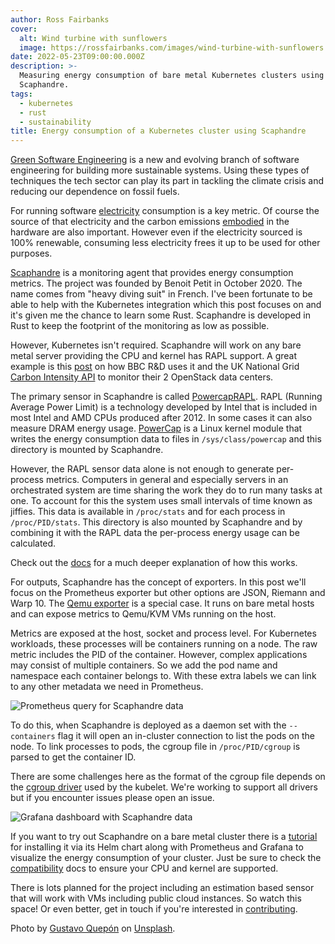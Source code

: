 ```yaml
---
author: Ross Fairbanks
cover:
  alt: Wind turbine with sunflowers
  image: https://rossfairbanks.com/images/wind-turbine-with-sunflowers.jpeg
date: 2022-05-23T09:00:00.000Z
description: >-
  Measuring energy consumption of bare metal Kubernetes clusters using
  Scaphandre.
tags:
  - kubernetes
  - rust
  - sustainability
title: Energy consumption of a Kubernetes cluster using Scaphandre
---
```


[Green Software Engineering](https://greensoftware.foundation/articles/what-is-green-software) is a new and evolving branch of software engineering for building more sustainable systems. Using these types of techniques the tech sector can play its part in tackling the climate crisis and reducing our dependence on fossil fuels.

For running software [electricity](https://principles.green/principles/electricity/) consumption is a key metric. Of course the source of that electricity and the carbon emissions [embodied](https://principles.green/principles/embodied-carbon/) in the hardware are also important. However even if the electricity sourced is 100% renewable, consuming less electricity frees it up to be used for other purposes.

[Scaphandre](https://github.com/hubblo-org/scaphandre) is a monitoring agent that provides energy consumption metrics. The project was founded by Benoit Petit in October 2020. The name comes from "heavy diving suit" in French. I've been fortunate to be able to help with the Kubernetes integration which this post focuses on and it's given me the chance to learn some Rust. Scaphandre is developed in Rust to keep the footprint of the monitoring as low as possible.

However, Kubernetes isn't required. Scaphandre will work on any bare metal server providing the CPU and kernel has RAPL support. A great example is this [post](https://superuser.openstack.org/articles/environmental-reporting-dashboards-for-openstack-from-bbc-rd/) on how BBC R&D uses it and the UK National Grid [Carbon Intensity API](https://carbonintensity.org.uk/) to monitor their 2 OpenStack data centers.

The primary sensor in Scaphandre is called [PowercapRAPL](https://hubblo-org.github.io/scaphandre-documentation/references/sensor-powercap_rapl.html). RAPL (Running Average Power Limit) is a technology developed by Intel that is included in most Intel and AMD CPUs produced after 2012. In some cases it can also measure DRAM energy usage. [PowerCap](https://www.kernel.org/doc/html/latest/power/powercap/powercap.html) is a Linux kernel module that writes the energy consumption data to files in `/sys/class/powercap` and this directory is mounted by Scaphandre.

However, the RAPL sensor data alone is not enough to generate per-process metrics. Computers in general and especially servers in an orchestrated system are time sharing the work they do to run many tasks at one. To account for this the system uses small intervals of time known as jiffies. This data is available in `/proc/stats` and for each process in `/proc/PID/stats`. This directory is also mounted by Scaphandre and by combining it with the RAPL data the per-process energy usage can be calculated.

Check out the [docs](https://hubblo-org.github.io/scaphandre-documentation/explanations/how-scaph-computes-per-process-power-consumption.html) for a much deeper explanation of how this works.

For outputs, Scaphandre has the concept of exporters. In this post we'll focus on the Prometheus exporter but other options are JSON, Riemann and Warp 10. The [Qemu exporter](https://hubblo-org.github.io/scaphandre-documentation/references/exporter-qemu.html) is a special case. It runs on bare metal hosts and can expose metrics to Qemu/KVM VMs running on the host.

Metrics are exposed at the host, socket and process level. For Kubernetes workloads, these processes will be containers running on a node. The raw metric includes the PID of the container. However, complex applications may consist of multiple containers. So we add the pod name and namespace each container belongs to. With these extra labels we can link to any other metadata we need in Prometheus.

![Prometheus query for Scaphandre data](/images/scaphandre-promql.png)

To do this, when Scaphandre is deployed as a daemon set with the `--containers` flag it will open an in-cluster connection to list the pods on the node. To link processes to pods, the cgroup file in `/proc/PID/cgroup` is parsed to get the container ID. 

There are some challenges here as the format of the cgroup file depends on the [cgroup driver](https://kubernetes.io/docs/tasks/administer-cluster/kubeadm/configure-cgroup-driver/) used by the kubelet. We're working to support all drivers but if you encounter issues please open an issue.

![Grafana dashboard with Scaphandre data](/images/scaphandre-dashboard.png)

If you want to try out Scaphandre on a bare metal cluster there is a [tutorial](https://hubblo-org.github.io/scaphandre-documentation/tutorials/kubernetes.html) for installing it via its Helm chart along with Prometheus and Grafana to visualize the energy consumption of your cluster. Just be sure to check the [compatibility](https://hubblo-org.github.io/scaphandre-documentation/compatibility.html) docs to ensure your CPU and kernel are supported. 

There is lots planned for the project including an estimation based sensor that will work with VMs including public cloud instances. So watch this space! Or even better, get in touch if you're interested in [contributing](https://hubblo-org.github.io/scaphandre-documentation/contributing.html).

Photo by [Gustavo Quepón](https://unsplash.com/es/@unandalusgus) on [Unsplash](https://unsplash.com/es/fotos/pF_2lrjWiJE).
